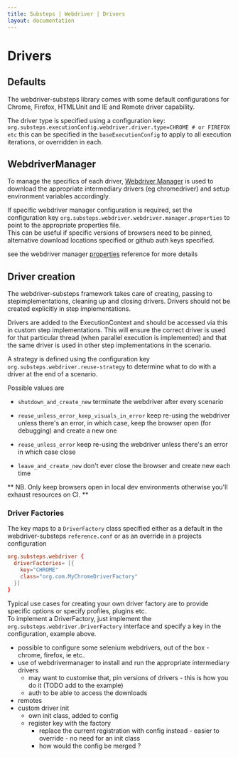 ```yaml
---
title: Substeps | Webdriver | Drivers
layout: documentation
---
```


# Drivers

## Defaults

The webdriver-substeps library comes with some default configurations for Chrome, Firefox, HTMLUnit and IE and Remote driver capability.

The driver type is specified using a configuration key:
`org.substeps.executionConfig.webdriver.driver.type=CHROME # or FIREFOX etc`
this can be specified in the `baseExecutionConfig` to apply to all execution iterations, or overridden in each.

## WebdriverManager

To manage the specifics of each driver, [Webdriver Manager](https://github.com/bonigarcia/webdrivermanager) is used to download the appropriate intermediary drivers (eg chromedriver) and setup environment variables accordingly.

If specific webdriver manager configuration is required, set the configuration key `org.substeps.webdriver.webdriver.manager.properties` to point to the appropriate properties file.  
This can be useful if specific versions of browsers need to be pinned, alternative download locations specified or github auth keys specified.

see the webdriver manager [properties](https://github.com/bonigarcia/webdrivermanager/blob/master/src/main/resources/webdrivermanager.properties) reference for more details

## Driver creation

The webdriver-substeps framework takes care of creating, passing to stepimplementations, cleaning up and closing drivers. Drivers should not be created explicitly in step implementations.

Drivers are added to the ExecutionContext and should be accessed via this in custom step implementations.  This will ensure the correct driver is used for that particular thread 
(when parallel execution is implemented) and that the same driver is used in other step implementations in the scenario.

A strategy is defined using the configuration key `org.substeps.webdriver.reuse-strategy` to determine what to do with a driver at the end of a scenario.

Possible values are 

* `shutdown_and_create_new`
    terminate the webdriver after every scenario 
    
* `reuse_unless_error_keep_visuals_in_error` 
    keep re-using the webdriver unless there's an error,  in which case, keep the browser open (for debugging) and create a new one 

* `reuse_unless_error` 
    keep re-using the webdriver unless there's an error in which case close
    
* `leave_and_create_new` 
    don't ever close the  browser and create new each time

** NB. Only keep browsers open in local dev environments otherwise you'll exhaust resources on CI. **




### Driver Factories

The key maps to a `DriverFactory` class specified either as a default in the webdriver-substeps `reference.conf` or as an override 
in a projects configuration

``` conf
org.substeps.webdriver {
  driverFactories= [{
    key="CHROME"
    class="org.com.MyChromeDriverFactory"
  }]
}
```

Typical use cases for creating your own driver factory are to provide specific options or specify profiles, plugins etc.  
To implement a DriverFactory, just implement the `org.substeps.webdriver.DriverFactory` interface and specify a key in the configuration, example above.




- possible to configure some selenium webdrivers, out of the box - chrome, firefox, ie etc..
- use of webdrivermanager to install and run the appropriate intermediary drivers
  - may want to customise that, pin versions of drivers - this is how you do it (TODO add to the example)
  - auth to be able to access the downloads
- remotes  
- custom driver init
  - own init class, added to config
  - register key with the factory
     - replace the current registration with config instead - easier to override - no need for an init class
     - how would the config be merged ?  
